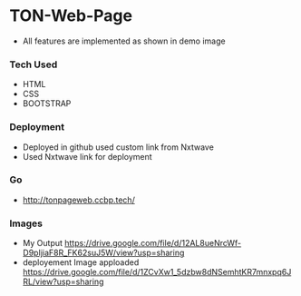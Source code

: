 # TON-Web-Page

- All features are implemented as shown in demo image

### Tech Used
- HTML
- CSS
- BOOTSTRAP

### Deployment

- Deployed in github used custom link from Nxtwave
- Used Nxtwave link for deployment

### Go
- http://tonpageweb.ccbp.tech/

### Images

- My Output https://drive.google.com/file/d/12AL8ueNrcWf-D9pIjiaF8R_FK62suJ5W/view?usp=sharing
- deployement Image apploaded https://drive.google.com/file/d/1ZCvXw1_5dzbw8dNSemhtKR7mnxpq6JRL/view?usp=sharing